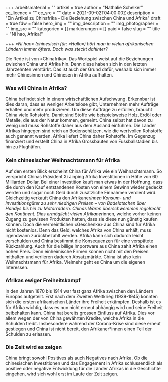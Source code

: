 +++
arbeitsmaterial = ""
artikel = true
author = "Nathalie Schelker"
cc_licence = ""
cc_src = ""
date = 2021-09-02T04:00:00Z
description = "Ein Artikel zu Chinafrika - Die Beziehung zwischen China und Afrika"
draft = true
fdw = false
hero_img = ""
img_description = ""
img_photographer = ""
img_src = ""
kategorien = []
markierungen = []
paid = false
slug = ""
title = "Ni hao, Afrika!"

+++
_«Ni hao» (chinesisch für: «Hallo») hört man in vielen afrikanischen Ländern immer öfters. Doch was steckt dahinter?_

Die Rede ist von «Chinafrika». Das Wortspiel weist auf die Beziehungen zwischen China und Afrika hin. Denn diese haben sich in den letzten Jahrzehnten verstärkt. Das ist auch der Grund dafür, weshalb sich immer mehr Chinesinnen und Chinesen in Afrika aufhalten.

### Was will China in Afrika?

China befindet sich in einem wirtschaftlichen Aufschwung. Erkennbar ist dies daran, dass es weniger Arbeitslose gibt, Unternehmen mehr Aufträge erhalten und mehr produzieren. Um diese Aufträge zu erfüllen, braucht China viele Rohstoffe. Damit sind Stoffe wie beispielsweise Holz, Erdöl oder Metalle, die aus der Natur kommen, gemeint. China selbst hat davon zu wenig und muss Rohstoffe daher aus dem Ausland einführen. Die Länder Afrikas hingegen sind reich an Bodenschätzen, wie die wertvollen Rohstoffe auch genannt werden. Afrika liefert China daher Rohstoffe. Im Gegenzug finanziert und erstellt China in Afrika Grossbauten von Fussballstadien bis hin zu Flughäfen.

### Kein chinesischer Weihnachtsmann für Afrika

Auf den ersten Blick erscheint China für Afrika wie ein Weihnachtsmann. So verspricht Chinas Präsident Xi Jinping Afrika Investitionen in Höhe von 60 Milliarden Dollar. Bei einer Investition kauft man etwas in der Hoffnung, dass die durch den Kauf entstandenen Kosten von einem Gewinn wieder gedeckt werden und sogar noch Geld durch zusätzliche Einnahmen verdient wird. Gleichzeitig verkauft China den Afrikaner*innen Konsum- und Investitionsgüter zu sehr niedrigen Preisen – von Badelatschen über Handys bis hin zu Motorrädern. Chinas Waren überschwemmen regelrecht den Kontinent. Dies ermöglicht vielen Afrikaner*innen, welche vorher keinen Zugang zu gewissen Produkten hatten, dass sie diese nun günstig kaufen können. Doch die vermeintlichen «Geschenke» aus China sind für Afrika nicht kostenlos. Denn das Geld, welches Afrika von China erhält, muss irgendwann zurückbezahlt werden. Afrika kann sich dadurch leicht verschulden und China bestimmt die Konsequenzen für eine verspätete Rückzahlung. Auch für die billige Importware aus China zahlt Afrika einen hohen Preis. Denn einheimische Firmen können nicht mit den Preisen mithalten und verlieren dadurch Absatzmärkte. China ist also kein Weihnachtsmann für Afrika. Vielmehr geht es China um die eigenen Interessen.

### Afrikas ewiger Freiheitskampf

In den Jahren 1870 bis 1914 war fast ganz Afrika zwischen den Ländern Europas aufgeteilt. Erst nach dem Zweiten Weltkrieg (1939-1945) konnten sich die ersten afrikanischen Länder ihre Freiheit erkämpfen. Deshalb ist es für Afrika wichtig, dass es nun nicht erneut abhängig wird und seine Freiheit beibehalten kann. China hat bereits grossen Einfluss auf Afrika. Dies vor allem wegen der von China gewährten Kredite, welche Afrika in die Schulden treibt. Insbesondere während der Corona-Krise sind diese erneut gestiegen und China ist nicht bereit, den Afrikaner*innen einen Teil der Schulden zu erlassen.

### Die Zeit wird es zeigen

China bringt sowohl Positives als auch Negatives nach Afrika. Ob die chinesischen Investitionen und das Engagement in Afrika schlussendlich als positive oder negative Entwicklung für die Länder Afrikas in die Geschichte eingehen, wird sich wohl erst im Laufe der Zeit zeigen.